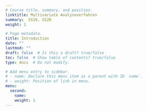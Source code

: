 ```yaml
---
# Course title, summary, and position.
linktitle: Multivariate Analyseverfahren
summary:  SS19, SS20
weight: 1

# Page metadata.
title: Introduction
date: ""
lastmod: ""
draft: false  # Is this a draft? true/false
toc: false  # Show table of contents? true/false
type: docs  # Do not modify.

# Add menu entry to sidebar.
# - name: Declare this menu item as a parent with ID `name`.
# - weight: Position of link in menu.
menu:
  second:
    name: 
    weight: 1
---
```


# 
